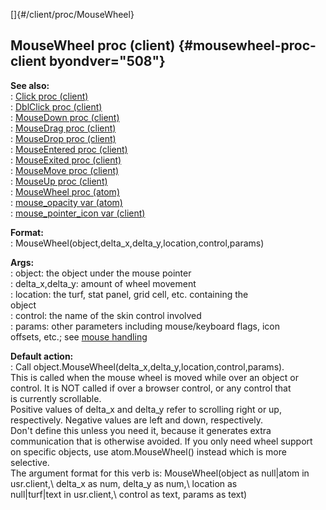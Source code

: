 []{#/client/proc/MouseWheel}    
## MouseWheel proc (client) {#mousewheel-proc-client byondver="508"}    
**See also:**    
:   [Click proc (client)](ref/client/proc/Click)    
:   [DblClick proc (client)](ref/client/proc/DblClick)    
:   [MouseDown proc (client)](ref/client/proc/MouseDown)    
:   [MouseDrag proc (client)](ref/client/proc/MouseDrag)    
:   [MouseDrop proc (client)](ref/client/proc/MouseDrop)    
:   [MouseEntered proc (client)](ref/client/proc/MouseEntered)    
:   [MouseExited proc (client)](ref/client/proc/MouseExited)    
:   [MouseMove proc (client)](ref/client/proc/MouseMove)    
:   [MouseUp proc (client)](ref/client/proc/MouseUp)    
:   [MouseWheel proc (atom)](ref/atom/proc/MouseWheel)    
:   [mouse_opacity var (atom)](ref/atom/var/mouse_opacity)    
:   [mouse_pointer_icon var (client)](ref/client/var/mouse_pointer_icon)    
<!-- -->    
**Format:**    
:   MouseWheel(object,delta_x,delta_y,location,control,params)    
<!-- -->    
**Args:**    
:   object: the object under the mouse pointer    
:   delta_x,delta_y: amount of wheel movement    
:   location: the turf, stat panel, grid cell, etc. containing the    
    object    
:   control: the name of the skin control involved    
:   params: other parameters including mouse/keyboard flags, icon    
    offsets, etc.; see [mouse handling](ref/DM/mouse)    
<!-- -->    
**Default action:**    
:   Call object.MouseWheel(delta_x,delta_y,location,control,params).    
This is called when the mouse wheel is moved while over an object or    
control. It is NOT called if over a browser control, or any control that    
is currently scrollable.    
Positive values of delta_x and delta_y refer to scrolling right or up,    
respectively. Negative values are left and down, respectively.    
Don\'t define this unless you need it, because it generates extra    
communication that is otherwise avoided. If you only need wheel support    
on specific objects, use atom.MouseWheel() instead which is more    
selective.    
The argument format for this verb is: MouseWheel(object as null\|atom in    
usr.client,\\ delta_x as num, delta_y as num,\\ location as    
null\|turf\|text in usr.client,\\ control as text, params as text)  
